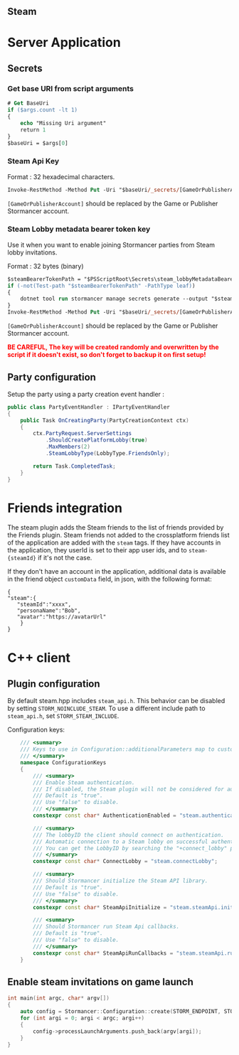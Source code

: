 Steam
-----

# Server Application

## Secrets

### Get base URI from script arguments

```ps
# Get BaseUri
if ($args.count -lt 1)
{
    echo "Missing Uri argument"
    return 1
}
$baseUri = $args[0]
```

### Steam Api Key

Format : 32 hexadecimal characters.

```ps
Invoke-RestMethod -Method Put -Uri "$baseUri/_secrets/[GameOrPublisherAccount]/secrets/steam_apiKey" -ContentType "text/plain" -InFile "$PSScriptRoot\Secrets\steam_apiKey.txt"
```

`[GameOrPublisherAccount]` should be replaced by the Game or Publisher Stormancer account.

### Steam Lobby metadata bearer token key

Use it when you want to enable joining Stormancer parties from Steam lobby invitations.

Format : 32 bytes (binary)

```ps
$steamBearerTokenPath = "$PSScriptRoot\Secrets\steam_lobbyMetadataBearerTokenKey"
if (-not(Test-path "$steamBearerTokenPath" -PathType leaf))
{
    dotnet tool run stormancer manage secrets generate --output "$steamBearerTokenPath" --size 32
}
Invoke-RestMethod -Method Put -Uri "$baseUri/_secrets/[GameOrPublisherAccount]/secrets/steam_lobbyMetadataBearerTokenKey" -ContentType "application/octet-stream" -InFile "$steamBearerTokenPath"
```

`[GameOrPublisherAccount]` should be replaced by the Game or Publisher Stormancer account.

<span style="color:red">**BE CAREFUL, The key will be created randomly and overwritten by the script if it doesn't exist, so don't forget to backup it on first setup!**</span>

## Party configuration

Setup the party using a party creation event handler :

```cs
public class PartyEventHandler : IPartyEventHandler
{
    public Task OnCreatingParty(PartyCreationContext ctx)
    {
        ctx.PartyRequest.ServerSettings
            .ShouldCreatePlatformLobby(true)
            .MaxMembers(2)
            .SteamLobbyType(LobbyType.FriendsOnly);

        return Task.CompletedTask;
    }
}
```

# Friends integration

The steam plugin adds the Steam friends to the list of friends provided by the Friends plugin. Steam friends not added to the crossplatform friends list of the application are added with the `steam` tags. If they have accounts in the application, they userId is set to their app user ids, and to `steam-{steamId}` if it's not the case.

If they don't have an account in the application, additional data is available in the friend object `customData` field, in json, with the following format:

    {
    "steam":{
       "steamId":"xxxx",
       "personaName":"Bob",
       "avatar":"https://avatarUrl"
        }
    }


# C++ client

## Plugin configuration

By default steam.hpp includes `steam_api.h`. This behavior can be disabled by setting `STORM_NOINCLUDE_STEAM`. To use a different include path to `steam_api.h`, set `STORM_STEAM_INCLUDE`.

Configuration keys:

```c++
	/// <summary>
    /// Keys to use in Configuration::additionalParameters map to customize the Steam plugin behavior.
    /// </summary>
    namespace ConfigurationKeys
    {
        /// <summary>
        /// Enable Steam authentication.
        /// If disabled, the Steam plugin will not be considered for authentication.
        /// Default is "true".
        /// Use "false" to disable.
        /// </summary>
        constexpr const char* AuthenticationEnabled = "steam.authentication.enabled";

        /// <summary>
        /// The lobbyID the client should connect on authentication. 
        /// Automatic connection to a Steam lobby on successful authentication should occur when the game has been launched by a lobby invitation.
        /// You can get the LobbyID by searching the "+connect_lobby" parameter in the command line arguments (argv).
        /// </summary>
        constexpr const char* ConnectLobby = "steam.connectLobby";

        /// <summary>
        /// Should Stormancer initialize the Steam API library.
        /// Default is "true".
        /// Use "false" to disable.
        /// </summary>
        constexpr const char* SteamApiInitialize = "steam.steamApi.initialize";

        /// <summary>
        /// Should Stormancer run Steam Api callbacks.
        /// Default is "true".
        /// Use "false" to disable.
        /// </summary>
        constexpr const char* SteamApiRunCallbacks = "steam.steamApi.runCallbacks";
    }
```

## Enable steam invitations on game launch

```c++
int main(int argc, char* argv[])
{
	auto config = Stormancer::Configuration::create(STORM_ENDPOINT, STORM_ACCOUNT, STORM_APPLICATION);
	for (int argi = 0; argi < argc; argi++)
	{
		config->processLaunchArguments.push_back(argv[argi]);
	}
}
```
